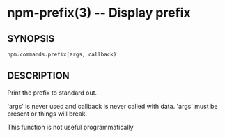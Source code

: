 npm-prefix(3) -- Display prefix
===============================






























<extoc></extoc>

## SYNOPSIS

    npm.commands.prefix(args, callback)

## DESCRIPTION

Print the prefix to standard out.

'args' is never used and callback is never called with data.
'args' must be present or things will break.

This function is not useful programmatically
